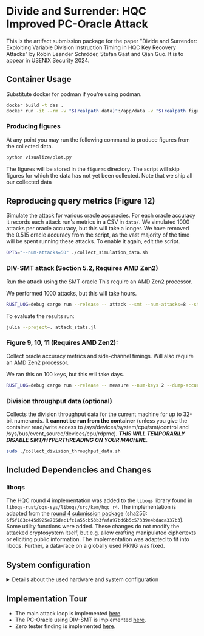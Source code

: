 # Divide and Surrender: HQC Improved PC-Oracle Attack

This is the artifact submission package for the paper "Divide and Surrender: Exploiting Variable Division Instruction Timing in HQC Key Recovery Attacks" by Robin Leander Schröder, Stefan Gast and Qian Guo. It is to appear in USENIX Security 2024.

## Container Usage

Substitute docker for podman if you're using podman.

```sh
docker build -t das .
docker run -it --rm -v "$(realpath data)":/app/data -v "$(realpath figures)":/app/figures das
```

### Producing figures

At any point you may run the following command
to produce figures from the collected data.

```sh
python visualize/plot.py
```

The figures will be stored in the `figures` directory.
The script will skip figures for which the data has not yet been collected.
Note that we ship all our collected data


## Reproducing query metrics (Figure 12)

Simulate the attack for various oracle accuracies. 
For each oracle accuracy it records each attack run's metrics in a CSV in `data/`.
We simulated 1000 attacks per oracle accuracy, but this will take a longer.
We have removed the 0.515 oracle accuracy from the script, as the vast majority of the time will be spent running these attacks.
To enable it again, edit the script.

```sh
OPTS="--num-attacks=50" ./collect_simulation_data.sh
```

### DIV-SMT attack (Section 5.2, Requires AMD Zen2)

Run the attack using the SMT oracle
This require an AMD Zen2 processor.

We performed 1000 attacks, but this will take hours.

```sh
RUST_LOG=debug cargo run --release -- attack --smt --num-attacks=8 --stats-file=data/smt.csv
```

To evaluate the results run:

```sh
julia --project=. attack_stats.jl
```

### Figure 9, 10, 11 (Requires AMD Zen2):

Collect oracle accuracy metrics and side-channel timings.
Will also require an AMD Zen2 processor.

We ran this on 100 keys, but this will take days.

```sh
RUST_LOG=debug cargo run --release -- measure --num-keys 2 --dump-accuracy data/accuracy.csv --dump-timings data/timings.csv --max-n-traces 100
```

### Division throughput data (optional)

Collects the division throughput data for the current machine for up to 32-bit numerands.
It **cannot be run from the container** (unless you give the container read/write access to /sys/devices/system/cpu/smt/control and /sys/bus/event_source/devices/cpu/rdpmc).
***THIS WILL TEMPORARILY DISABLE SMT/HYPERTHREADING ON YOUR MACHINE***.

```sh
sudo ./collect_division_throughput_data.sh 
```

## Included Dependencies and Changes

### liboqs

The HQC round 4 implementation was added to the `liboqs` library found in `liboqs-rust/oqs-sys/liboqs/src/kem/hqc_r4`.
The implementation is adapted from the [round 4 submission package](https://csrc.nist.gov/csrc/media/Projects/post-quantum-cryptography/documents/round-4/submissions/HQC-Round4.zip) (sha256: `6f5f183c445d925e705dac1fc1a55cb53b3fafa97bd6b5c57339e4bdaca337b3`).
Some utility functions were added. These changes do not modify the attacked cryptosystem itself, but e.g. allow crafting manipulated ciphertexts or eliciting public information.
The implementation was adapted to fit into liboqs. Further, a data-race on a globally used PRNG was fixed.

## System configuration

<details>

<summary>Details about the used hardware and system configuration</summary>

```
$ lsb_release -a
No LSB modules are available.
Distributor ID: Ubuntu
Description:    Ubuntu 20.04.5 LTS
Release:        20.04
Codename:       focal
$ uname -a
Linux lab11 5.18.19-051819-generic #202208211443 SMP PREEMPT_DYNAMIC Fri Feb 24 15:15:07 CET 2023 x86_64 x86_64 x86_64 GNU/Linux
$ cpupower frequency-info 
analyzing CPU 0:
  driver: acpi-cpufreq
  CPUs which run at the same hardware frequency: 0
  CPUs which need to have their frequency coordinated by software: 0
  maximum transition latency:  Cannot determine or is not supported.
  hardware limits: 2.20 GHz - 4.43 GHz
  available frequency steps:  3.60 GHz, 2.80 GHz, 2.20 GHz
  available cpufreq governors: conservative ondemand userspace powersave performance schedutil
  current policy: frequency should be within 2.20 GHz and 3.60 GHz.
                  The governor "ondemand" may decide which speed to use
                  within this range.
  current CPU frequency: Unable to call hardware
  current CPU frequency: 2.20 GHz (asserted by call to kernel)
  boost state support:
    Supported: yes
    Active: no
$ lscpu
Architecture:                    x86_64
CPU op-mode(s):                  32-bit, 64-bit
Byte Order:                      Little Endian
Address sizes:                   43 bits physical, 48 bits virtual
CPU(s):                          16
On-line CPU(s) list:             0-15
Thread(s) per core:              2
Core(s) per socket:              8
Socket(s):                       1
NUMA node(s):                    1
Vendor ID:                       AuthenticAMD
CPU family:                      23
Model:                           113
Model name:                      AMD Ryzen 7 3700X 8-Core Processor
Stepping:                        0
Frequency boost:                 enabled
CPU MHz:                         2200.000
CPU max MHz:                     4426,1709
CPU min MHz:                     2200,0000
BogoMIPS:                        7187.21
Virtualization:                  AMD-V
L1d cache:                       256 KiB
L1i cache:                       256 KiB
L2 cache:                        4 MiB
L3 cache:                        32 MiB
NUMA node0 CPU(s):               0-15
Vulnerability Itlb multihit:     Not affected
Vulnerability L1tf:              Not affected
Vulnerability Mds:               Not affected
Vulnerability Meltdown:          Not affected
Vulnerability Mmio stale data:   Not affected
Vulnerability Retbleed:          Mitigation; untrained return thunk; SMT enabled with STIBP protection
Vulnerability Spec store bypass: Mitigation; Speculative Store Bypass disabled via prctl
Vulnerability Spectre v1:        Mitigation; usercopy/swapgs barriers and __user pointer sanitization
Vulnerability Spectre v2:        Mitigation; Retpolines, IBPB conditional, STIBP always-on, RSB filling, PBRSB-eIBRS Not affected
Vulnerability Srbds:             Not affected
Vulnerability Tsx async abort:   Not affected
Flags:                           fpu vme de pse tsc msr pae mce cx8 apic sep mtrr pge mca cmov pat pse36 clflush mmx fxsr sse sse2 ht syscall nx mmxext fxsr_opt pdpe
                                 1gb rdtscp lm constant_tsc rep_good nopl nonstop_tsc cpuid extd_apicid aperfmperf rapl pni pclmulqdq monitor ssse3 fma cx16 sse4_1 s
                                 se4_2 x2apic movbe popcnt aes xsave avx f16c rdrand lahf_lm cmp_legacy svm extapic cr8_legacy abm sse4a misalignsse 3dnowprefetch os
                                 vw ibs skinit wdt tce topoext perfctr_core perfctr_nb bpext perfctr_llc mwaitx cpb cat_l3 cdp_l3 hw_pstate ssbd mba ibpb stibp vmmca
                                 ll fsgsbase bmi1 avx2 smep bmi2 cqm rdt_a rdseed adx smap clflushopt clwb sha_ni xsaveopt xsavec xgetbv1 xsaves cqm_llc cqm_occup_ll
                                 c cqm_mbm_total cqm_mbm_local clzero irperf xsaveerptr rdpru wbnoinvd arat npt lbrv svm_lock nrip_save tsc_scale vmcb_clean flushbya
                                 sid decodeassists pausefilter pfthreshold avic v_vmsave_vmload vgif v_spec_ctrl umip rdpid overflow_recov succor smca sev sev_es
```

</details>

## Implementation Tour

- The main attack loop is implemented [here](https://github.com/hqc-attack/divide-and-surrender/blob/7ae02ea1606299160921a9c8f97cf07ce948df0d/src/main.rs#L1287-L1424).
- The PC-Oracle using DIV-SMT is implemented [here](https://github.com/hqc-attack/divide-and-surrender/blob/7ae02ea1606299160921a9c8f97cf07ce948df0d/src/main.rs#L142-L528).
- Zero tester finding is implemented [here](https://github.com/hqc-attack/divide-and-surrender/blob/7ae02ea1606299160921a9c8f97cf07ce948df0d/src/main.rs#L879-L1144).
